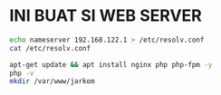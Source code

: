 # INI BUAT SI WEB SERVER

```bash
echo nameserver 192.168.122.1 > /etc/resolv.conf
cat /etc/resolv.conf

apt-get update && apt install nginx php php-fpm -y
php -v
mkdir /var/www/jarkom
```